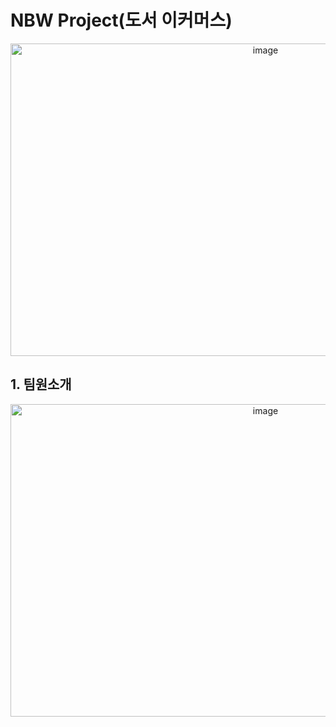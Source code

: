 # NBW Project(도서 이커머스)
<p align="center"><img width="800" height="500" alt="image" src="https://user-images.githubusercontent.com/95892601/204135649-647c8453-bbb4-401c-bcf4-f22c00b5cac3.png"></p>



## 1. 팀원소개
<p align="center"><img width="800" height="500" alt="image" src="https://user-images.githubusercontent.com/95892601/204134046-42ba251b-6759-468d-93e2-a6565bb48662.png"></p>
